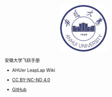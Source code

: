 <p align="center">
  <a href="https://github.com/AHUer-LeapLap/Impart-Inherit">
    <img alt="AHU" src="_media/ahu.jpg" height="150">
  </a>
</p>
<middle>安徽大学飞跃手册</middle>

- AHUer LeapLap Wiki

- [CC BY-NC-ND 4.0](https://creativecommons.org/licenses/by-nc-nd/4.0/deed.zh)

- [GitHub](https://github.com/AHUer-LeapLap/Impart-Inherit)


